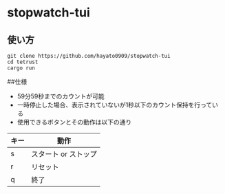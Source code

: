 # stopwatch-tui

## 使い方
```
git clone https://github.com/hayato0909/stopwatch-tui
cd tetrust
cargo run
```

##仕様
- 59分59秒までのカウントが可能
- 一時停止した場合、表示されていないが1秒以下のカウント保持を行っている
- 使用できるボタンとその動作は以下の通り
  
| キー | 動作 |
| ---- | ---- |
| s | スタート or ストップ|
| r | リセット |
| q | 終了 |